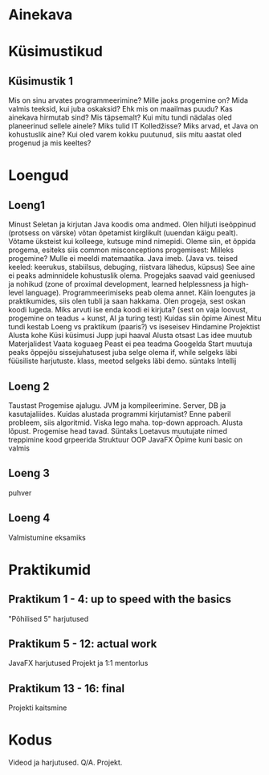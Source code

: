 Ainekava
========

Küsimustikud
============

Küsimustik 1
------------
Mis on sinu arvates programmeerimine?
Mille jaoks progemine on?
Mida valmis teeksid, kui juba oskaksid? Ehk mis on maailmas puudu?
Kas ainekava hirmutab sind? Mis täpsemalt?
Kui mitu tundi nädalas oled planeerinud sellele ainele?
Miks tulid IT Kolledžisse?
Miks arvad, et Java on kohustuslik aine?
Kui oled varem kokku puutunud, siis mitu aastat oled progenud ja mis keeltes?

Loengud
=======

Loeng1
-------
Minust
	Seletan ja kirjutan Java koodis oma andmed.
	Olen hiljuti iseõppinud (protsess on värske) võtan õpetamist kirglikult (uuendan käigu pealt).
	Võtame üksteist kui kolleege, kutsuge mind nimepidi.
Oleme siin, et õppida progema, esiteks siis common misconceptions progemisest:
	Milleks progemine?
	Mulle ei meeldi matemaatika.
	Java imeb. (Java vs. teised keeled: keerukus, stabiilsus, debuging, riistvara lähedus, küpsus)
	See aine ei peaks adminnidele kohustuslik olema.
	Progejaks saavad vaid geeniused ja nohikud (zone of proximal development, learned helplessness ja high-level language).
	Programmeerimiseks peab olema annet.
	Käin loengutes ja praktikumides, siis olen tubli ja saan hakkama.
	Olen progeja, sest oskan koodi lugeda.
	Miks arvuti ise enda koodi ei kirjuta? (sest on vaja loovust, progemine on teadus + kunst, AI ja turing test)
Kuidas siin õpime
	Ainest
		Mitu tundi kestab
		Loeng vs praktikum (paaris?) vs iseseisev
		Hindamine
	Projektist
		Alusta kohe
		Küsi küsimusi
		Jupp jupi haaval
		Alusta otsast
		Las idee muutub
	Materjalidest
		Vaata koguaeg
		Peast ei pea teadma
		Googelda
Start
	muutuja peaks õppejõu sissejuhatusest juba selge olema
	if, while selgeks läbi füüsiliste harjutuste.
	klass, meetod selgeks läbi demo.
	süntaks
Intellij

Loeng 2
-------
Taustast
	Progemise ajalugu.
	JVM ja kompileerimine.
	Server, DB ja kasutajaliides.
Kuidas alustada programmi kirjutamist?
	Enne paberil probleem, siis algoritmid.
	Viska lego maha.
	top-down approach.
	Alusta lõpust.
Progemise head tavad.
	Süntaks
	Loetavus
		muutujate nimed
		treppimine
		kood grpeerida
	Struktuur
		OOP
JavaFX
	Õpime kuni basic on valmis

Loeng 3
-------
puhver

Loeng 4
-------
Valmistumine eksamiks

Praktikumid
===========

Praktikum 1 - 4: up to speed with the basics
--------------------------------------------
"Põhilised 5" harjutused

Praktikum 5 - 12: actual work
-----------------------------
JavaFX harjutused
Projekt ja 1:1 mentorlus

Praktikum 13 - 16: final
------------------------
Projekti kaitsmine

Kodus
=====

Videod ja harjutused.
Q/A.
Projekt.